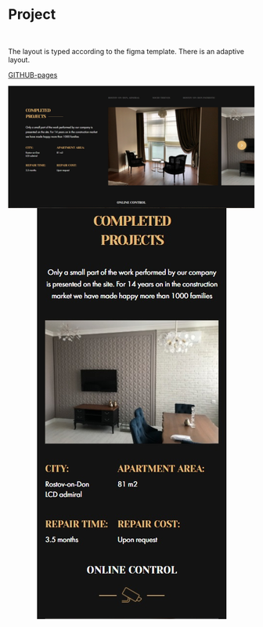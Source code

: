 # Project

<br>

<p>The layout is typed according to the figma template. There is an adaptive layout.<p>

<a href="https://dubikvlad.github.io/Project/">GITHUB-pages</a>
<div style="text-align:center"><img align="center" src="https://github.com/dubikvlad/Project/blob/main/screenshoots/screenshootPC.jpg" /></div>
<div style="text-align:center"><img src="https://github.com/dubikvlad/Project/blob/main/screenshoots/screenshhootMOB.jpg" /></div>
